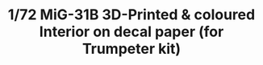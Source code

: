 ---
layout: product
title: "1/72 MiG-31B 3D-Printed & coloured Interior on decal paper  (for Trumpeter kit)"
price: "2100" 
desc: "3D Dekal"
img_path: "/assets/img/QD72014.webp"
brand: "Quinta Studio"
available: false
special_offer: false
new: false
soon: false
cat: "010000"
subcat: "016000"
subsubcat: "0N/A"
sifra: "QD72014"
popular: false
spec: false
---